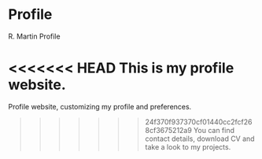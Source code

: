 # Profile
R. Martin Profile

<<<<<<< HEAD
This is my profile website.
=======
Profile website, customizing my profile and preferences.
>>>>>>> 24f370f937370cf01440cc2fcf268cf3675212a9
You can find contact details, download CV and take a look to my projects.